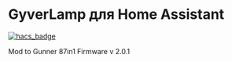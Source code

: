 # GyverLamp для Home Assistant
[![hacs_badge](https://img.shields.io/badge/HACS-Custom-orange.svg)](https://github.com/custom-components/hacs)

Mod to Gunner 87in1 Firmware
v 2.0.1